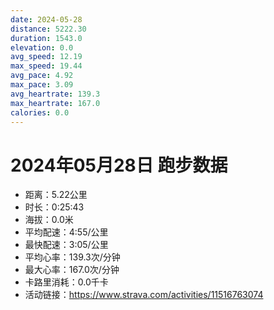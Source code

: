 ```yaml
---
date: 2024-05-28
distance: 5222.30
duration: 1543.0
elevation: 0.0
avg_speed: 12.19
max_speed: 19.44
avg_pace: 4.92
max_pace: 3.09
avg_heartrate: 139.3
max_heartrate: 167.0
calories: 0.0
---
```


# 2024年05月28日 跑步数据

- 距离：5.22公里
- 时长：0:25:43
- 海拔：0.0米
- 平均配速：4:55/公里
- 最快配速：3:05/公里
- 平均心率：139.3次/分钟
- 最大心率：167.0次/分钟
- 卡路里消耗：0.0千卡
- 活动链接：https://www.strava.com/activities/11516763074
